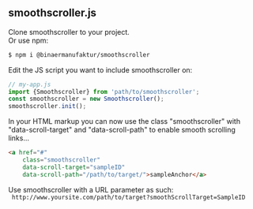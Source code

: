 ## smoothscroller.js

Clone smoothscroller to your project.  
Or use npm:  
```sh
$ npm i @binaermanufaktur/smoothscroller
```
Edit the JS script you want to include smoothscroller on:

```js
// my-app.js
import {Smoothscroller} from 'path/to/smoothscroller';
const smoothscroller = new Smoothscroller();
smoothscroller.init();
```

In your HTML markup you can now use the class "smoothscroller" with "data-scroll-target" and "data-scroll-path" to enable smooth scrolling links...

```html
<a href="#" 
    class="smoothscroller" 
    data-scroll-target="sampleID" 
    data-scroll-path="/path/to/target/">sampleAnchor</a>
```
Use smoothscroller with a URL parameter as such:  
`` http://www.yoursite.com/path/to/target?smoothScrollTarget=SampleID``